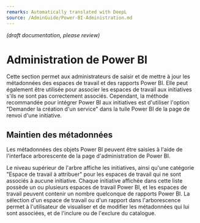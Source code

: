 ```yaml
---
remarks: Automatically translated with DeepL
source: /AdminGuide/Power-BI-Administration.md
---
```


_(draft documentation, please review)_

# Administration de Power BI

Cette section permet aux administrateurs de saisir et de mettre à jour les métadonnées des espaces de travail et des rapports Power BI. Elle peut également être utilisée pour associer les espaces de travail aux initiatives s'ils ne sont pas correctement associés. Cependant, la méthode recommandée pour intégrer Power BI aux initiatives est d'utiliser l'option "Demander la création d'un service" dans la tuile Power BI de la page de renvoi d'une initiative.

## Maintien des métadonnées

Les métadonnées des objets Power BI peuvent être saisies à l'aide de l'interface arborescente de la page d'administration de Power BI.

Le niveau supérieur de l'arbre affiche les initiatives, ainsi qu'une catégorie "Espace de travail à attribuer" pour les espaces de travail qui ne sont associés à aucune initiative. Chaque initiative affichée dans cette liste possède un ou plusieurs espaces de travail Power BI, et les espaces de travail peuvent contenir un nombre quelconque de rapports Power BI. La sélection d'un espace de travail ou d'un rapport dans l'arborescence permet à l'utilisateur de visualiser et de modifier les métadonnées qui lui sont associées, et de l'inclure ou de l'exclure du catalogue.

